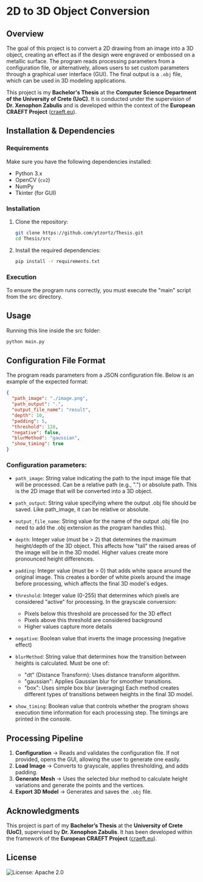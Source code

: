 # 2D to 3D Object Conversion

## Overview

The goal of this project is to convert a 2D drawing from an image into a 3D object, creating an effect as if the design were engraved or embossed on a metallic surface. The program reads processing parameters from a configuration file, or alternatively, allows users to set custom parameters through a graphical user interface (GUI). The final output is a  `.obj`  file, which can be used in 3D modeling applications.

This project is  my  **Bachelor's Thesis**  at the  **Computer Science Department of the University of Crete (UoC)**. It is conducted under the supervision of  **Dr. Xenophon Zabulis**  and is developed within the context of the  **European CRAEFT Project**  ([craeft.eu](https://www.craeft.eu/)).



 ## Installation & Dependencies
 ### **Requirements**
Make sure you have the following dependencies installed:
-   Python 3.x
-   OpenCV (`cv2`)
-   NumPy
-   Tkinter (for GUI)

### **Installation**

1.  Clone the repository:
	```bash
	git clone https://github.com/ytzortz/Thesis.git
	cd Thesis/src
	```
2.  Install the required dependencies:
	```bash
	pip install -r requirements.txt
	```

### **Execution**
To ensure the program runs correctly, you must execute the "main" script from the src directory.

## **Usage**

Running this line inside the src folder:
```bash
python main.py
```

## **Configuration File Format**

The program reads parameters from a JSON configuration file. Below is an example of the expected format:

```json
{
  "path_image": "./image.png",
  "path_output": ".",
  "output_file_name": "result",
  "depth": 10,
  "padding": 5,
  "threshold": 128,
  "negative": false,
  "blurMethod": "gaussian",
  "show_timing": true
}
```
### Configuration parameters:
- ``path_image``: String value indicating the path to the input image file that will be processed. Can be a relative path (e.g., ".") or absolute path. This is the 2D image that will be converted into a 3D object.

- ``path_output``: String value specifying where the output .obj file should be saved. Like path_image, it can be relative or absolute.

- ``output_file_name``: String value for the name of the output .obj file (no need to add the .obj extension as the program handles this).

- ``depth``: Integer value (must be > 2) that determines the maximum height/depth of the 3D object. This affects how "tall" the raised areas of the image will be in the 3D model. Higher values create more pronounced height differences.

- ``padding``: Integer value (must be > 0) that adds white space around the original image. This creates a border of white pixels around the image before processing, which affects the final 3D model's edges.

- ``threshold``: Integer value (0-255) that determines which pixels are considered "active" for processing. In the grayscale conversion:
	-  Pixels below this threshold are processed for the 3D effect
	-  Pixels above this threshold are considered background
	-  Higher values capture more details

- ``negative``: Boolean value that inverts the image processing (negative effect)

- ``blurMethod``: String value that determines how the transition between heights is calculated. Must be one of:
	- "dt" (Distance Transform): Uses distance transform algorithm.
	- "gaussian": Applies Gaussian blur for smoother transitions.
	- "box": Uses simple box blur (averaging) Each method creates different types of transitions between heights in the final 3D model.
	
- ``show_timing``: Boolean value that controls whether the program shows execution time information for each processing step. The timings are printed in the console.

## **Processing Pipeline**

1.  **Configuration**  → Reads and validates the configuration file. If not provided, opens the GUI, allowing the user to generate one easily.
2.  **Load Image**  → Converts to grayscale, applies thresholding, and adds padding.
3.  **Generate Mesh**  → Uses the selected blur method to calculate height variations and generate the points and the vertices.
4.  **Export 3D Model**  → Generates and saves the  `.obj`  file.

## **Acknowledgments**

This project is part of my  **Bachelor’s Thesis**  at the  **University of Crete (UoC)**, supervised by  **Dr. Xenophon Zabulis**. It has been developed within the framework of the  **European CRAEFT Project**  ([craeft.eu](https://www.craeft.eu/)).

## License

![License: Apache 2.0](https://img.shields.io/badge/License-Apache_2.0-blue.svg)

